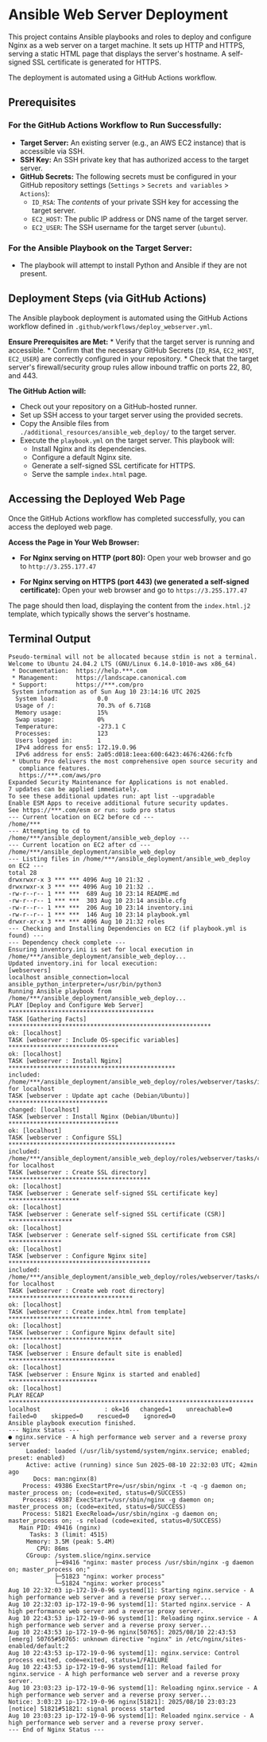 # Ansible Web Server Deployment

This project contains Ansible playbooks and roles to deploy and configure Nginx as a web server on a target machine. It sets up HTTP and HTTPS, serving a static HTML page that displays the server's hostname. A self-signed SSL certificate is generated for HTTPS.

The deployment is automated using a GitHub Actions workflow.

## Prerequisites

### For the GitHub Actions Workflow to Run Successfully:

*   **Target Server:** An existing server (e.g., an AWS EC2 instance) that is accessible via SSH.
*   **SSH Key:** An SSH private key that has authorized access to the target server.
*   **GitHub Secrets:** The following secrets must be configured in your GitHub repository settings (`Settings` > `Secrets and variables` > `Actions`):
    *   `ID_RSA`: The *contents* of your private SSH key for accessing the target server.
    *   `EC2_HOST`: The public IP address or DNS name of the target server.
    *   `EC2_USER`: The SSH username for the target server (`ubuntu`).

### For the Ansible Playbook on the Target Server:
*   The playbook will attempt to install Python and Ansible if they are not present.

## Deployment Steps (via GitHub Actions)

The Ansible playbook deployment is automated using the GitHub Actions workflow defined in `.github/workflows/deploy_webserver.yml`.

**Ensure Prerequisites are Met:**
    *   Verify that the target server is running and accessible.
    *   Confirm that the necessary GitHub Secrets (`ID_RSA`, `EC2_HOST`, `EC2_USER`) are correctly configured in your repository.
    *   Check that the target server's firewall/security group rules allow inbound traffic on ports 22, 80, and 443.

**The GitHub Action will:**
*   Check out your repository on a GitHub-hosted runner.
*   Set up SSH access to your target server using the provided secrets.
*   Copy the Ansible files from `./additional_resources/ansible_web_deploy/` to the target server.
*   Execute the `playbook.yml` on the target server. This playbook will:
    *   Install Nginx and its dependencies.
    *   Configure a default Nginx site.
    *   Generate a self-signed SSL certificate for HTTPS.
    *   Serve the sample `index.html` page.

## Accessing the Deployed Web Page

Once the GitHub Actions workflow has completed successfully, you can access the deployed web page.

**Access the Page in Your Web Browser:**
*   **For Nginx serving on HTTP (port 80):**
    Open your web browser and go to `http://3.255.177.47`

*   **For Nginx serving on HTTPS (port 443) (we generated a self-signed certificate):**
    Open your web browser and go to `https://3.255.177.47`

The page should then load, displaying the content from the `index.html.j2` template, which typically shows the server's hostname.

## Terminal Output

```
Pseudo-terminal will not be allocated because stdin is not a terminal.
Welcome to Ubuntu 24.04.2 LTS (GNU/Linux 6.14.0-1010-aws x86_64)
 * Documentation:  https://help.***.com
 * Management:     https://landscape.canonical.com
 * Support:        https://***.com/pro
 System information as of Sun Aug 10 23:14:16 UTC 2025
  System load:           0.0
  Usage of /:            70.3% of 6.71GB
  Memory usage:          15%
  Swap usage:            0%
  Temperature:           -273.1 C
  Processes:             123
  Users logged in:       1
  IPv4 address for ens5: 172.19.0.96
  IPv6 address for ens5: 2a05:d018:1eea:600:6423:4676:4266:fcfb
 * Ubuntu Pro delivers the most comprehensive open source security and
   compliance features.
   https://***.com/aws/pro
Expanded Security Maintenance for Applications is not enabled.
7 updates can be applied immediately.
To see these additional updates run: apt list --upgradable
Enable ESM Apps to receive additional future security updates.
See https://***.com/esm or run: sudo pro status
--- Current location on EC2 before cd ---
/home/***
--- Attempting to cd to /home/***/ansible_deployment/ansible_web_deploy ---
--- Current location on EC2 after cd ---
/home/***/ansible_deployment/ansible_web_deploy
--- Listing files in /home/***/ansible_deployment/ansible_web_deploy on EC2 ---
total 28
drwxrwxr-x 3 *** *** 4096 Aug 10 21:32 .
drwxrwxr-x 3 *** *** 4096 Aug 10 21:32 ..
-rw-r--r-- 1 *** ***  689 Aug 10 23:14 README.md
-rw-r--r-- 1 *** ***  303 Aug 10 23:14 ansible.cfg
-rw-r--r-- 1 *** ***  206 Aug 10 23:14 inventory.ini
-rw-r--r-- 1 *** ***  146 Aug 10 23:14 playbook.yml
drwxr-xr-x 3 *** *** 4096 Aug 10 21:32 roles
--- Checking and Installing Dependencies on EC2 (if playbook.yml is found) ---
--- Dependency check complete ---
Ensuring inventory.ini is set for local execution in /home/***/ansible_deployment/ansible_web_deploy...
Updated inventory.ini for local execution:
[webservers]
localhost ansible_connection=local ansible_python_interpreter=/usr/bin/python3
Running Ansible playbook from /home/***/ansible_deployment/ansible_web_deploy...
PLAY [Deploy and Configure Web Server] *****************************************
TASK [Gathering Facts] *********************************************************
ok: [localhost]
TASK [webserver : Include OS-specific variables] *******************************
ok: [localhost]
TASK [webserver : Install Nginx] ***********************************************
included: /home/***/ansible_deployment/ansible_web_deploy/roles/webserver/tasks/install_nginx.yml for localhost
TASK [webserver : Update apt cache (Debian/Ubuntu)] ****************************
changed: [localhost]
TASK [webserver : Install Nginx (Debian/Ubuntu)] *******************************
ok: [localhost]
TASK [webserver : Configure SSL] ***********************************************
included: /home/***/ansible_deployment/ansible_web_deploy/roles/webserver/tasks/configure_ssl.yml for localhost
TASK [webserver : Create SSL directory] ****************************************
ok: [localhost]
TASK [webserver : Generate self-signed SSL certificate key] ********************
ok: [localhost]
TASK [webserver : Generate self-signed SSL certificate (CSR)] ******************
ok: [localhost]
TASK [webserver : Generate self-signed SSL certificate from CSR] ***************
ok: [localhost]
TASK [webserver : Configure Nginx site] ****************************************
included: /home/***/ansible_deployment/ansible_web_deploy/roles/webserver/tasks/configure_site.yml for localhost
TASK [webserver : Create web root directory] ***********************************
ok: [localhost]
TASK [webserver : Create index.html from template] *****************************
ok: [localhost]
TASK [webserver : Configure Nginx default site] ********************************
ok: [localhost]
TASK [webserver : Ensure default site is enabled] ******************************
ok: [localhost]
TASK [webserver : Ensure Nginx is started and enabled] *************************
ok: [localhost]
PLAY RECAP *********************************************************************
localhost                  : ok=16   changed=1    unreachable=0    failed=0    skipped=0    rescued=0    ignored=0
Ansible playbook execution finished.
--- Nginx Status ---
● nginx.service - A high performance web server and a reverse proxy server
     Loaded: loaded (/usr/lib/systemd/system/nginx.service; enabled; preset: enabled)
     Active: active (running) since Sun 2025-08-10 22:32:03 UTC; 42min ago
       Docs: man:nginx(8)
    Process: 49386 ExecStartPre=/usr/sbin/nginx -t -q -g daemon on; master_process on; (code=exited, status=0/SUCCESS)
    Process: 49387 ExecStart=/usr/sbin/nginx -g daemon on; master_process on; (code=exited, status=0/SUCCESS)
    Process: 51821 ExecReload=/usr/sbin/nginx -g daemon on; master_process on; -s reload (code=exited, status=0/SUCCESS)
   Main PID: 49416 (nginx)
      Tasks: 3 (limit: 4515)
     Memory: 3.5M (peak: 5.4M)
        CPU: 86ms
     CGroup: /system.slice/nginx.service
             ├─49416 "nginx: master process /usr/sbin/nginx -g daemon on; master_process on;"
             ├─51823 "nginx: worker process"
             └─51824 "nginx: worker process"
Aug 10 22:32:03 ip-172-19-0-96 systemd[1]: Starting nginx.service - A high performance web server and a reverse proxy server...
Aug 10 22:32:03 ip-172-19-0-96 systemd[1]: Started nginx.service - A high performance web server and a reverse proxy server.
Aug 10 22:43:53 ip-172-19-0-96 systemd[1]: Reloading nginx.service - A high performance web server and a reverse proxy server...
Aug 10 22:43:53 ip-172-19-0-96 nginx[50765]: 2025/08/10 22:43:53 [emerg] 50765#50765: unknown directive "nginx" in /etc/nginx/sites-enabled/default:2
Aug 10 22:43:53 ip-172-19-0-96 systemd[1]: nginx.service: Control process exited, code=exited, status=1/FAILURE
Aug 10 22:43:53 ip-172-19-0-96 systemd[1]: Reload failed for nginx.service - A high performance web server and a reverse proxy server.
Aug 10 23:03:23 ip-172-19-0-96 systemd[1]: Reloading nginx.service - A high performance web server and a reverse proxy server...
Notice: 3:03:23 ip-172-19-0-96 nginx[51821]: 2025/08/10 23:03:23 [notice] 51821#51821: signal process started
Aug 10 23:03:23 ip-172-19-0-96 systemd[1]: Reloaded nginx.service - A high performance web server and a reverse proxy server.
--- End of Nginx Status ---
```

